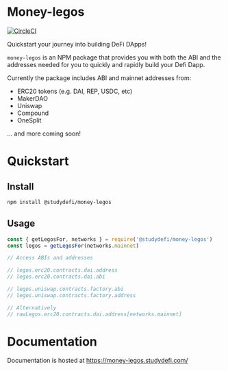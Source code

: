 # Money-legos
[![CircleCI](https://circleci.com/gh/studydefi/money-legos.svg?style=svg)](https://circleci.com/gh/studydefi/money-legos)

Quickstart your journey into building DeFi DApps!

`money-legos` is an NPM package that provides you with both the ABI and the addresses needed for you to quickly and rapidly build your Defi Dapp.

Currently the package includes ABI and mainnet addresses from:
- ERC20 tokens (e.g. DAI, REP, USDC, etc)
- MakerDAO
- Uniswap
- Compound
- OneSplit

... and more coming soon!

# Quickstart

## Install
```bash
npm install @studydefi/money-legos
```

## Usage
```javascript
const { getLegosFor, networks } = require('@studydefi/money-legos')
const legos = getLegosFor(networks.mainnet)

// Access ABIs and addresses

// legos.erc20.contracts.dai.address
// legos.erc20.contracts.dai.abi

// legos.uniswap.contracts.factory.abi
// legos.uniswap.contracts.factory.address

// Alternatively
// rawLegos.erc20.contracts.dai.address[networks.mainnet]
```

# Documentation
Documentation is hosted at https://money-legos.studydefi.com/